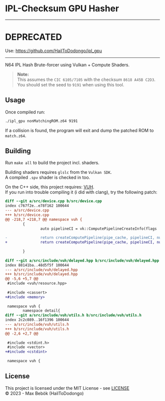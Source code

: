 # IPL-Checksum GPU Hasher

---

# **DEPRECATED**
Use: https://github.com/HailToDodongo/ipl_gpu

---

N64 IPL Hash Brute-forcer using Vulkan + Compute Shaders.<br>
> **Note:**<br>
> This assumes the `CIC 6105/7105` with the checksum `8618 A45B C2D3`.<br>
> You should set the seed to `9191` when using this tool.

## Usage
Once compiled run:
```bash
./ipl_gpu nonMatchingROM.z64 9191
```
If a collision is found, the program will exit and dump the patched ROM to `match.z64`.<br>

## Building

Run `make all` to build the project incl. shaders.<br>

Building shaders requires `glslc` from the `Vulkan SDK`.<br>
A compiled `.spv` shader is checked in too.<br>

On the C++ side, this project requires: [VUH](https://github.com/Glavnokoman/vuh).<br>
If you run into trouble compiling it (i did with clang), try the following patch:

```diff
diff --git a/src/device.cpp b/src/device.cpp
index c767f2e..e78f162 100644
--- a/src/device.cpp
+++ b/src/device.cpp
@@ -218,7 +218,7 @@ namespace vuh {
        {
                auto pipelineCI = vk::ComputePipelineCreateInfo(flags
                                                                                                                                                , shader_stage_info, pipe_layout);
-               return createComputePipeline(pipe_cache, pipelineCI, nullptr);
+               return createComputePipeline(pipe_cache, pipelineCI, nullptr).value;
                
        }
 
diff --git a/src/include/vuh/delayed.hpp b/src/include/vuh/delayed.hpp
index 88141ba..48d5f5f 100644
--- a/src/include/vuh/delayed.hpp
+++ b/src/include/vuh/delayed.hpp
@@ -5,6 +5,7 @@
 #include <vuh/resource.hpp>
 
 #include <cassert>
+#include <memory> 
 
 namespace vuh {
        namespace detail{
diff --git a/src/include/vuh/utils.h b/src/include/vuh/utils.h
index 2c2c089..16f1396 100644
--- a/src/include/vuh/utils.h
+++ b/src/include/vuh/utils.h
@@ -2,6 +2,7 @@
 
 #include <stdint.h>
 #include <vector>
+#include <cstdint>
 
 namespace vuh {
```

## License
This project is licensed under the MIT License - see [LICENSE](LICENSE)<br>
© 2023 - Max Bebök (HailToDodongo)
